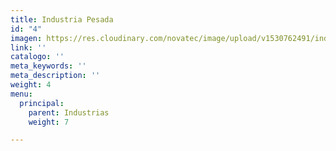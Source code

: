 ```yaml
---
title: Industria Pesada
id: "4"
imagen: https://res.cloudinary.com/novatec/image/upload/v1530762491/industrias/78829ca69d4d85b41e8f3c749c3d7a6d-CP.jpg
link: ''
catalogo: ''
meta_keywords: ''
meta_description: ''
weight: 4
menu:
  principal:
    parent: Industrias
    weight: 7

---
```

